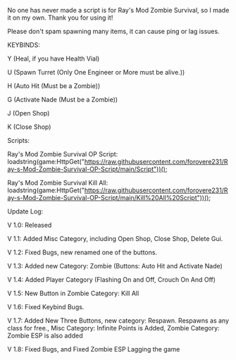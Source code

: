 No one has never made a script is for Ray's Mod Zombie Survival, so I made it on my own. Thank you for using it!


Please don't spam spawning many items, it can cause ping or lag issues.


KEYBINDS:

Y (Heal, if you have Health Vial)

U (Spawn Turret (Only One Engineer or More must be alive.))

H (Auto Hit (Must be a Zombie))

G (Activate Nade (Must be a Zombie))

J (Open Shop)

K (Close Shop)


Scripts:

Ray's Mod Zombie Survival OP Script: loadstring(game:HttpGet("https://raw.githubusercontent.com/forovere231/Ray-s-Mod-Zombie-Survival-OP-Script/main/Script"))();

Ray's Mod Zombie Survival Kill All: loadstring(game:HttpGet("https://raw.githubusercontent.com/forovere231/Ray-s-Mod-Zombie-Survival-OP-Script/main/Kill%20All%20Script"))();


Update Log:

V 1.0: Released

V 1.1: Added Misc Category, including Open Shop, Close Shop, Delete Gui.

V 1.2: Fixed Bugs, new renamed one of the buttons.

V 1.3: Added new Category: Zombie (Buttons: Auto Hit and Activate Nade)

V 1.4: Added Player Category (Flashing On and Off, Crouch On And Off)

V 1.5: New Button in Zombie Category: Kill All

V 1.6: Fixed Keybind Bugs.

V 1.7: Added New Three Buttons, new category: Respawn. Respawns as any class for free., Misc Category: Infinite Points is Added, Zombie Category: Zombie ESP is also added

V 1.8: Fixed Bugs, and Fixed Zombie ESP Lagging the game
